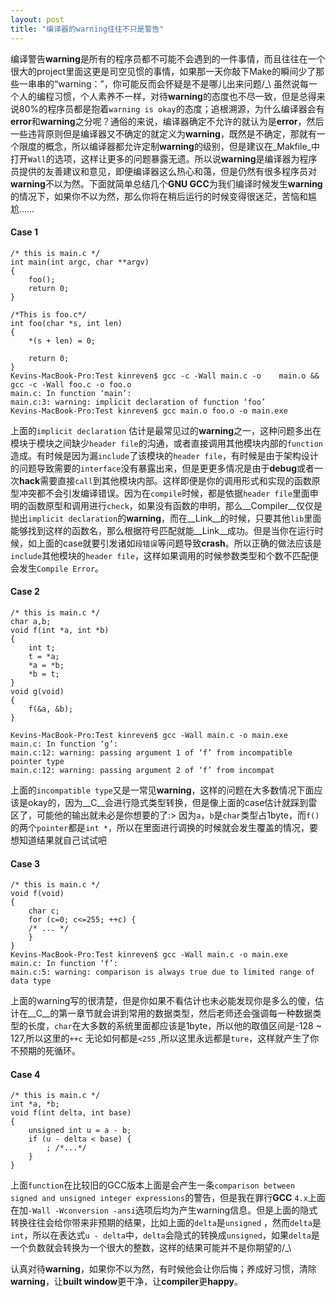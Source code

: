 ```yaml
---
layout: post
title: "编译器的warning往往不只是警告"
---
```


编译警告**warning**是所有的程序员都不可能不会遇到的一件事情，而且往往在一个很大的project里面这更是司空见惯的事情，如果那一天你敲下Make的瞬间少了那些一串串的“warning：”，你可能反而会怀疑是不是哪儿出来问题/_\  虽然说每一个人的编程习惯，个人素养不一样，对待**warning**的态度也不尽一致，但是总得来说80%的程序员都是抱着`warning is okay`的态度；追根溯源，为什么编译器会有**error**和**warning**之分呢？通俗的来说，编译器确定不允许的就认为是**error**，然后一些违背原则但是编译器又不确定的就定义为**warning**，既然是不确定，那就有一个限度的概念，所以编译器都允许定制**warning**的级别，但是建议在_Makfile_中打开`Wall`的选项，这样让更多的问题暴露无遗。所以说**warning**是编译器为程序员提供的友善建议和意见，即便编译器这么热心和蔼，但是仍然有很多程序员对**warning**不以为然。下面就简单总结几个**GNU GCC**为我们编译时候发生**warning**的情况下，如果你不以为然，那么你将在稍后运行的时候变得很迷茫，苦恼和尴尬……

#### Case 1

	/* this is main.c */
	int main(int argc, char **argv)
	{
		foo();
	 	return 0;
	}
 
	/*This is foo.c*/
	int foo(char *s, int len)
	{
		*(s + len) = 0;
		
	    return 0;
	}
	Kevins-MacBook-Pro:Test kinreven$ gcc -c -Wall main.c -o 	main.o && gcc -c -Wall foo.c -o foo.o
	main.c: In function ‘main’:
	main.c:3: warning: implicit declaration of function ‘foo’
	Kevins-MacBook-Pro:Test kinreven$ gcc main.o foo.o -o main.exe

上面的`implicit declaration` 估计是最常见过的**warning**之一，这种问题多出在模块于模块之间缺少`header file`的沟通，或者直接调用其他模块内部的`function`造成。有时候是因为漏`include`了该模块的`header file`，有时候是由于架构设计的问题导致需要的`interface`没有暴露出来，但是更更多情况是由于**debug**或者一次**hack**需要直接`call`到其他模块内部。这样即便是你的调用形式和实现的函数原型冲突都不会引发编译错误。因为在`compile`时候，都是依据`header file`里面申明的函数原型和调用进行`check`，如果没有函数的申明，那么__Compiler__仅仅是抛出`implicit declaration`的**warning**，而在__Link__的时候，只要其他`lib`里面能够找到这样的函数名，那么根据符号匹配就能__Link__成功。但是当你在运行时候，如上面的case就要引发诸如`段错误`等问题导致**crash**。所以正确的做法应该是`include`其他模块的`header file`，这样如果调用的时候参数类型和个数不匹配便会发生`Compile Error`。

#### Case 2

	/* this is main.c */
	char a,b;
	void f(int *a, int *b)
	{
		int t;
		t = *a;
    	*a = *b;
    	*b = t;
	}
	void g(void)
	{
		f(&a, &b);
	}

	Kevins-MacBook-Pro:Test kinreven$ gcc -Wall main.c -o main.exe
	main.c: In function ‘g’:
	main.c:12: warning: passing argument 1 of ‘f’ from incompatible pointer type
	main.c:12: warning: passing argument 2 of ‘f’ from incompat
	
上面的`incompatible type`又是一常见**warning**，这样的问题在大多数情况下面应该是okay的，因为__C__会进行隐式类型转换，但是像上面的case估计就踩到雷区了，可能他的输出就未必是你想要的了:> 因为`a`，`b`是`char`类型占1byte，而`f()`的两个`pointer`都是`int *`，所以在里面进行调换的时候就会发生覆盖的情况，要想知道结果就自己试试吧

#### Case 3

	/* this is main.c */
	void f(void)
	{
    	char c;
    	for (c=0; c<=255; ++c) {
    	/* ... */
    	}
	}
	Kevins-MacBook-Pro:Test kinreven$ gcc -Wall main.c -o main.exe
	main.c: In function ‘f’:
	main.c:5: warning: comparison is always true due to limited range of data type
	
上面的warning写的很清楚，但是你如果不看估计也未必能发现你是多么的傻，估计在__C__的第一章节就会讲到常用的数据类型，然后老师还会强调每一种数据类型的长度，`char`在大多数的系统里面都应该是1byte，所以他的取值区间是-128 ~ 127,所以这里的`++c` 无论如何都是`<255` ,所以这里永远都是`ture`，这样就产生了你不预期的死循环。

#### Case 4    

	/* this is main.c */
	int *a, *b;
	void f(int delta, int base)
	{
	    unsigned int u = a - b;
	    if (u - delta < base) {
	        ; /*...*/
	    }
	}    

上面`function`在比较旧的GCC版本上面是会产生一条`comparison between signed and unsigned integer expressions`的警告，但是我在罪行**GCC** `4.x`上面在加`-Wall -Wconversion -ansi`选项后均为产生warning信息。但是上面的隐式转换往往会给你带来非预期的结果，比如上面的`delta`是`unsigned` ，然而`delta`是`int`，所以在表达式`u - delta`中，`delta`会隐式的转换成`unsigned`，如果`delta`是一个负数就会转换为一个很大的整数，这样的结果可能并不是你期望的/_\

认真对待**warning**，如果你不以为然，有时候他会让你后悔；养成好习惯，清除**warning**，让**built window**更干净，让**compiler**更**happy**。
